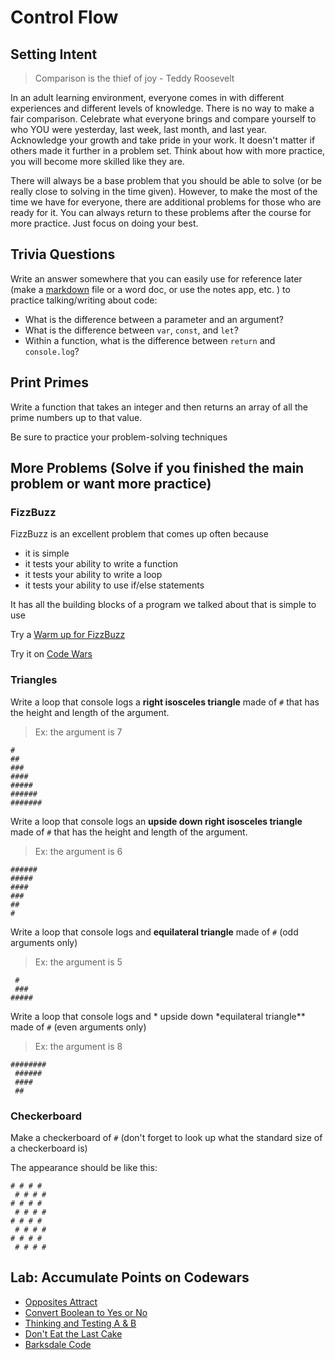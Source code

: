 # Control Flow

## Setting Intent

> Comparison is the thief of joy - Teddy Roosevelt

In an adult learning environment, everyone comes in with different experiences and different levels of knowledge. There is no way to make a fair comparison. Celebrate what everyone brings and compare yourself to who YOU were yesterday, last week, last month, and last year. Acknowledge your growth and take pride in your work. It doesn't matter if others made it further in a problem set. Think about how with more practice, you will become more skilled like they are.

There will always be a base problem that you should be able to solve (or be really close to solving in the time given). However, to make the most of the time we have for everyone, there are additional problems for those who are ready for it. You can always return to these problems after the course for more practice. Just focus on doing your best.

## Trivia Questions

Write an answer somewhere that you can easily use for reference later (make a [markdown](https://github.com/adam-p/markdown-here/wiki/Markdown-Cheatsheet) file or a word doc, or use the notes app, etc. ) to practice talking/writing about code:

- What is the difference between a parameter and an argument?
- What is the difference between `var`, `const`, and `let`?
- Within a function, what is the difference between `return` and `console.log`?

## Print Primes

Write a function that takes an integer and then returns an array of all the prime numbers up to that value.

Be sure to practice your problem-solving techniques

## More Problems (Solve if you finished the main problem or want more practice)

### FizzBuzz

FizzBuzz is an excellent problem that comes up often because

- it is simple
- it tests your ability to write a function
- it tests your ability to write a loop
- it tests your ability to use if/else statements

It has all the building blocks of a program we talked about that is simple to use

Try a [Warm up for FizzBuzz](https://www.codewars.com/kata/569e09850a8e371ab200000b)

Try it on [Code Wars](https://www.codewars.com/kata/5300901726d12b80e8000498)

### Triangles

Write a loop that console logs a **right isosceles triangle** made of `#` that has the height and length of the argument.

> Ex: the argument is 7

```
#
##
###
####
#####
######
#######
```

Write a loop that console logs an **upside down right isosceles triangle** made of `#` that has the height and length of the argument.

> Ex: the argument is 6

```
######
#####
####
###
##
#
```

Write a loop that console logs and **equilateral triangle** made of `#` (odd arguments only)

> Ex: the argument is 5

```
 #
 ###
#####
```

Write a loop that console logs and * upside down *equilateral triangle\*\* made of `#` (even arguments only)

> Ex: the argument is 8

```
########
 ######
 ####
 ##
```

### Checkerboard

Make a checkerboard of `#` (don't forget to look up what the standard size of a checkerboard is)

The appearance should be like this:

```
# # # #
 # # # #
# # # #
 # # # #
# # # #
 # # # #
# # # #
 # # # #
```

## Lab: Accumulate Points on Codewars

- [Opposites Attract](https://www.codewars.com/kata/555086d53eac039a2a000083)
- [Convert Boolean to Yes or No](https://www.codewars.com/kata/53369039d7ab3ac506000467)
- [Thinking and Testing A & B](https://www.codewars.com/kata/56d904db9963e9cf5000037d)
- [Don't Eat the Last Cake ](https://www.codewars.com/kata/5384df88aa6fc164bb000e7d)
- [Barksdale Code](https://www.codewars.com/kata/573d498eb90ccf20a000002a)
